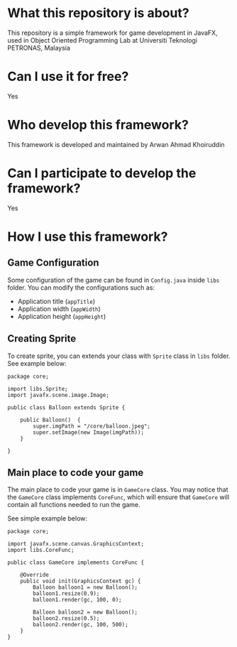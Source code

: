 # What this repository is about?

This repository is a simple framework for game development in JavaFX, used in Object Oriented Programming Lab at Universiti Teknologi PETRONAS, Malaysia

# Can I use it for free?

Yes

# Who develop this framework?

This framework is developed and maintained by Arwan Ahmad Khoiruddin

# Can I participate to develop the framework?

Yes

# How I use this framework?

## Game Configuration

Some configuration of the game can be found in `Config.java` inside `libs` folder. You can modify the configurations such as:

* Application title (`appTitle`)
* Application width (`appWidth`)
* Application height (`appHeight`)

## Creating Sprite

To create sprite, you can extends your class with `Sprite` class in `libs` folder. See example below:

```
package core;

import libs.Sprite;
import javafx.scene.image.Image;

public class Balloon extends Sprite {

    public Balloon()  {
        super.imgPath = "/core/balloon.jpeg";
        super.setImage(new Image(imgPath));
    }

}

```

## Main place to code your game

The main place to code your game is in `GameCore` class. You may notice that the `GameCore` class implements `CoreFunc`, which will ensure that `GameCore` will contain all functions needed to run the game.

See simple example below:

```
package core;

import javafx.scene.canvas.GraphicsContext;
import libs.CoreFunc;

public class GameCore implements CoreFunc {

    @Override
    public void init(GraphicsContext gc) {
        Balloon balloon1 = new Balloon();
        balloon1.resize(0.9);
        balloon1.render(gc, 100, 0);

        Balloon balloon2 = new Balloon();
        balloon2.resize(0.5);
        balloon2.render(gc, 100, 500);
    }
}

```